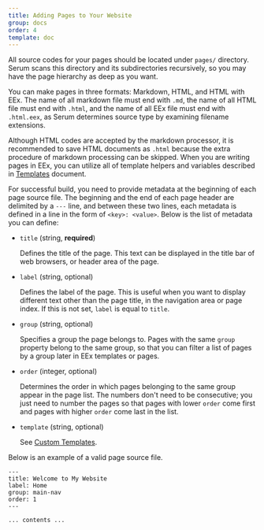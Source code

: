 ```yaml
---
title: Adding Pages to Your Website
group: docs
order: 4
template: doc
---
```


All source codes for your pages should be located under `pages/` directory.
Serum scans this directory and its subdirectories recursively, so you may have
the page hierarchy as deep as you want.

You can make pages in three formats: Markdown, HTML, and HTML with EEx. The name
of all markdown file must end with `.md`, the name of all HTML file must end
with `.html`, and the name of all EEx file must end with `.html.eex`, as Serum
determines source type by examining filename extensions.

Although HTML codes are accepted by the markdown processor, it is recommended
to save HTML documents as `.html` because the extra procedure of markdown
processing can be skipped. When you are writing pages in EEx, you can utilize
all of template helpers and variables described in
[Templates](%page:docs/templates) document.

For successful build, you need to provide metadata at the beginning of each
page source file. The beginning and the end of each page header are delimited
by a `---` line, and between these two lines, each metadata is defined in a line
in the form of `<key>: <value>`. Below is the list of metadata you can define:

* `title` (string, **required**)

    Defines the title of the page. This text can be displayed in the title bar
    of web browsers, or header area of the page.

* `label` (string, optional)

    Defines the label of the page. This is useful when you want to display
    different text other than the page title, in the navigation area or page
    index. If this is not set, `label` is equal to `title`.

* `group` (string, optional)

    Specifies a group the page belongs to. Pages with the same `group` property
    belong to the same group, so that you can filter a list of pages by a group
    later in EEx templates or pages.

* `order` (integer, optional)

    Determines the order in which pages belonging to the same group appear in
    the page list. The numbers don't need to be consecutive; you just need to
    number the pages so that pages with lower `order` come first and pages with
    higher `order` come last in the list.

* `template` (string, optional)

    See [Custom Templates](/Serum/docs/templates.html#custom-templates).

Below is an example of a valid page source file.

```
---
title: Welcome to My Website
label: Home
group: main-nav
order: 1
---

... contents ...
```
